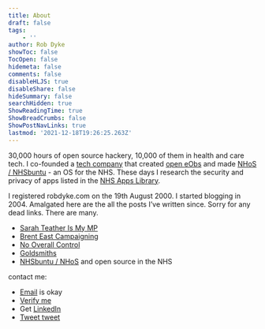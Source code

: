 ```yaml
---
title: About
draft: false
tags:
    - ''
author: Rob Dyke
showToc: false
TocOpen: false
hidemeta: false
comments: false
disableHLJS: true
disableShare: false
hideSummary: false
searchHidden: true
ShowReadingTime: true
ShowBreadCrumbs: false
ShowPostNavLinks: true
lastmod: '2021-12-18T19:26:25.263Z'
---
```

30,000 hours of open source hackery, 10,000 of them in health and care tech. I co-founded a [tech company](https://neovahealth.co.uk) that created [open eObs](https://openeobs.github.io/) and made [NHoS / NHSbuntu](https://nhos-project.github.io/) - an OS for the NHS. These days I research the security and privacy of apps listed in the [NHS Apps Library](https://robdyke.com/NHS-Apps-Library/).

I registered robdyke.com on the 19th August 2000. I started blogging in 2004. Amalgated here are the all the posts I’ve written since. Sorry for any dead links. There are many.

- [Sarah Teather Is My MP](/tags/sarah-teather)
- [Brent East Campaigning](/categories/brent-east-campaigning/)
- [No Overall Control](/categories/no-overall-control/)
- [Goldsmiths](/tags/goldsmiths/)
- [NHSbuntu / NHoS](/categories/nhos/) and open source in the NHS

contact me:

* [Email](mailto://robdyke@gmail.com) is okay
* [Verify me](https://keybase.io/robdyke)
* Get [LinkedIn](http://uk.linkedin.com/in/robdyke/)
* [Tweet tweet](https://twitter.com/robdykedotcom)
